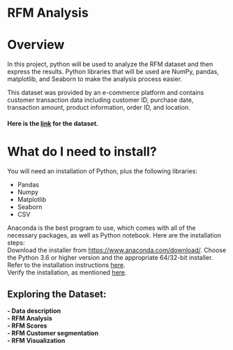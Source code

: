 # **RFM Analysis**
# **Overview**
In this project, python will be used to analyze the RFM dataset and then express the results. Python libraries that will be used are NumPy, pandas, matplotlib, and Seaborn to make the analysis process easier.

This dataset was provided by an e-commerce platform and contains customer transaction data including customer ID, purchase date, transaction amount, product information, order ID, and location.

#### Here is the [link](https://statso.io/rfm-analysis-case-study/) for the dataset.

# **What do I need to install?**
You will need an installation of Python, plus the following libraries:
- Pandas
- Numpy
- Matplotlib
- Seaborn
- CSV

Anaconda is the best program to use, which comes with all of the necessary packages, as well as Python notebook. Here are the installation steps:
<br>Download the installer from https://www.anaconda.com/download/. Choose the Python 3.6 or higher version and the appropriate 64/32-bit installer.
<br>Refer to the installation instructions [here](https://docs.anaconda.com/anaconda/install/).
<br>Verify the installation, as mentioned [here](https://docs.anaconda.com/anaconda/install/verify-install/).

## **Exploring the Dataset:**
**- Data description** <br>
**- RFM Analysis** <br>
**- RFM Scores** <br>
**- RFM Customer segmentation** <br>
**- RFM Visualization** <br>
